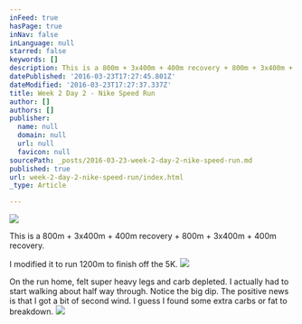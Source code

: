 ```yaml
---
inFeed: true
hasPage: true
inNav: false
inLanguage: null
starred: false
keywords: []
description: This is a 800m + 3x400m + 400m recovery + 800m + 3x400m + 400m recovery.
datePublished: '2016-03-23T17:27:45.801Z'
dateModified: '2016-03-23T17:27:37.337Z'
title: Week 2 Day 2 - Nike Speed Run
author: []
authors: []
publisher:
  name: null
  domain: null
  url: null
  favicon: null
sourcePath: _posts/2016-03-23-week-2-day-2-nike-speed-run.md
published: true
url: week-2-day-2-nike-speed-run/index.html
_type: Article

---
```

![](https://the-grid-user-content.s3-us-west-2.amazonaws.com/e8695e34-1bb5-46a4-800d-783f93d7549a.jpg)

This is a 800m + 3x400m + 400m recovery + 800m + 3x400m + 400m recovery.

I modified it to run  1200m to finish off the 5K.
![](https://the-grid-user-content.s3-us-west-2.amazonaws.com/1f648e52-f181-4814-94ea-0e02d99000e2.png)

On the run home, felt super heavy legs and carb depleted. I actually had to start walking about half way through. Notice the big dip. The positive news is that I got a bit of second wind. I guess I found some extra carbs or fat to breakdown.
![](https://the-grid-user-content.s3-us-west-2.amazonaws.com/de81c294-1af6-4a97-be97-ec5aa0fa16c0.png)